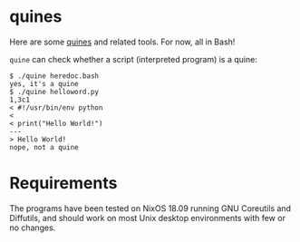 # quines

Here are some [quines][1] and related tools. For now, all in Bash!

`quine` can check whether a script (interpreted program) is a quine:

    $ ./quine heredoc.bash
    yes, it's a quine
    $ ./quine helloword.py
    1,3c1
    < #!/usr/bin/env python
    <
    < print("Hello World!")
    ---
    > Hello World!
    nope, not a quine

# Requirements

The programs have been tested on NixOS 18.09 running GNU Coreutils and Diffutils, and should work on most Unix desktop environments with few or no changes.

[1]: https://en.wikipedia.org/wiki/Quine_(computing)
